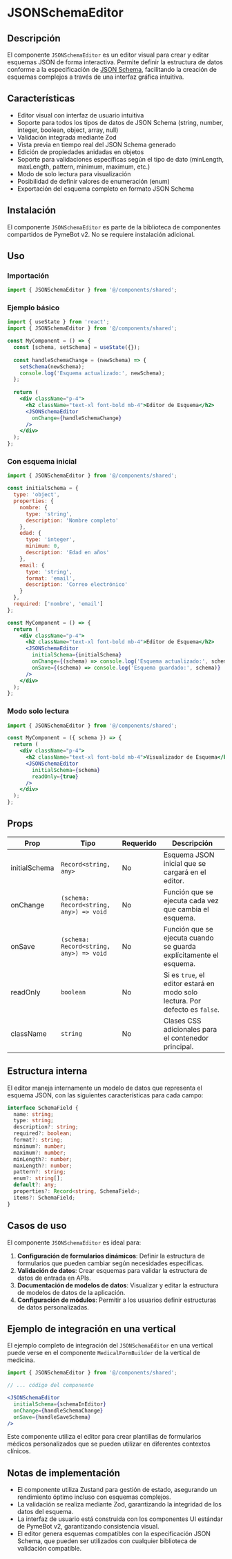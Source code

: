 # JSONSchemaEditor

## Descripción

El componente `JSONSchemaEditor` es un editor visual para crear y editar esquemas JSON de forma interactiva. Permite definir la estructura de datos conforme a la especificación de [JSON Schema](https://json-schema.org/), facilitando la creación de esquemas complejos a través de una interfaz gráfica intuitiva.

## Características

- Editor visual con interfaz de usuario intuitiva
- Soporte para todos los tipos de datos de JSON Schema (string, number, integer, boolean, object, array, null)
- Validación integrada mediante Zod
- Vista previa en tiempo real del JSON Schema generado
- Edición de propiedades anidadas en objetos
- Soporte para validaciones específicas según el tipo de dato (minLength, maxLength, pattern, minimum, maximum, etc.)
- Modo de solo lectura para visualización
- Posibilidad de definir valores de enumeración (enum)
- Exportación del esquema completo en formato JSON Schema

## Instalación

El componente `JSONSchemaEditor` es parte de la biblioteca de componentes compartidos de PymeBot v2. No se requiere instalación adicional.

## Uso

### Importación

```jsx
import { JSONSchemaEditor } from '@/components/shared';
```

### Ejemplo básico

```jsx
import { useState } from 'react';
import { JSONSchemaEditor } from '@/components/shared';

const MyComponent = () => {
  const [schema, setSchema] = useState({});
  
  const handleSchemaChange = (newSchema) => {
    setSchema(newSchema);
    console.log('Esquema actualizado:', newSchema);
  };
  
  return (
    <div className="p-4">
      <h2 className="text-xl font-bold mb-4">Editor de Esquema</h2>
      <JSONSchemaEditor 
        onChange={handleSchemaChange}
      />
    </div>
  );
};
```

### Con esquema inicial

```jsx
import { JSONSchemaEditor } from '@/components/shared';

const initialSchema = {
  type: 'object',
  properties: {
    nombre: {
      type: 'string',
      description: 'Nombre completo'
    },
    edad: {
      type: 'integer',
      minimum: 0,
      description: 'Edad en años'
    },
    email: {
      type: 'string',
      format: 'email',
      description: 'Correo electrónico'
    }
  },
  required: ['nombre', 'email']
};

const MyComponent = () => {
  return (
    <div className="p-4">
      <h2 className="text-xl font-bold mb-4">Editor de Esquema</h2>
      <JSONSchemaEditor 
        initialSchema={initialSchema}
        onChange={(schema) => console.log('Esquema actualizado:', schema)}
        onSave={(schema) => console.log('Esquema guardado:', schema)}
      />
    </div>
  );
};
```

### Modo solo lectura

```jsx
import { JSONSchemaEditor } from '@/components/shared';

const MyComponent = ({ schema }) => {
  return (
    <div className="p-4">
      <h2 className="text-xl font-bold mb-4">Visualizador de Esquema</h2>
      <JSONSchemaEditor 
        initialSchema={schema}
        readOnly={true}
      />
    </div>
  );
};
```

## Props

| Prop | Tipo | Requerido | Descripción |
|------|------|----------|-------------|
| initialSchema | `Record<string, any>` | No | Esquema JSON inicial que se cargará en el editor. |
| onChange | `(schema: Record<string, any>) => void` | No | Función que se ejecuta cada vez que cambia el esquema. |
| onSave | `(schema: Record<string, any>) => void` | No | Función que se ejecuta cuando se guarda explícitamente el esquema. |
| readOnly | `boolean` | No | Si es `true`, el editor estará en modo solo lectura. Por defecto es `false`. |
| className | `string` | No | Clases CSS adicionales para el contenedor principal. |

## Estructura interna

El editor maneja internamente un modelo de datos que representa el esquema JSON, con las siguientes características para cada campo:

```typescript
interface SchemaField {
  name: string;
  type: string;
  description?: string;
  required?: boolean;
  format?: string;
  minimum?: number;
  maximum?: number;
  minLength?: number;
  maxLength?: number;
  pattern?: string;
  enum?: string[];
  default?: any;
  properties?: Record<string, SchemaField>;
  items?: SchemaField;
}
```

## Casos de uso

El componente `JSONSchemaEditor` es ideal para:

1. **Configuración de formularios dinámicos**: Definir la estructura de formularios que pueden cambiar según necesidades específicas.
2. **Validación de datos**: Crear esquemas para validar la estructura de datos de entrada en APIs.
3. **Documentación de modelos de datos**: Visualizar y editar la estructura de modelos de datos de la aplicación.
4. **Configuración de módulos**: Permitir a los usuarios definir estructuras de datos personalizadas.

## Ejemplo de integración en una vertical

El ejemplo completo de integración del `JSONSchemaEditor` en una vertical puede verse en el componente `MedicalFormBuilder` de la vertical de medicina.

```jsx
import { JSONSchemaEditor } from '@/components/shared';

// ... código del componente

<JSONSchemaEditor
  initialSchema={schemaInEditor}
  onChange={handleSchemaChange}
  onSave={handleSaveSchema}
/>
```

Este componente utiliza el editor para crear plantillas de formularios médicos personalizados que se pueden utilizar en diferentes contextos clínicos.

## Notas de implementación

- El componente utiliza Zustand para gestión de estado, asegurando un rendimiento óptimo incluso con esquemas complejos.
- La validación se realiza mediante Zod, garantizando la integridad de los datos del esquema.
- La interfaz de usuario está construida con los componentes UI estándar de PymeBot v2, garantizando consistencia visual.
- El editor genera esquemas compatibles con la especificación JSON Schema, que pueden ser utilizados con cualquier biblioteca de validación compatible.
